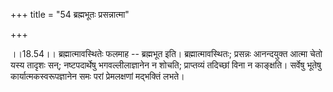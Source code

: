 +++
title = "54 ब्रह्मभूतः प्रसन्नात्मा"

+++
  
  
।।18.54।। ब्रह्मात्मावस्थितेः फलमाह -- ब्रह्मभूत इति। ब्रह्मात्मावस्थितः;
प्रसन्नः आनन्दयुक्त आत्मा चेतो यस्य तादृशः सन्; नष्टपदार्थेषु
भगवल्लीलाज्ञानेन न शोचति; प्राप्तव्यं तदिच्छां विना न काङ्क्षति। सर्वेषु
भूतेषु कार्यात्मकस्वरूपज्ञानेन समः परां प्रेमलक्षणां मद्भक्तिं लभते।  
  
